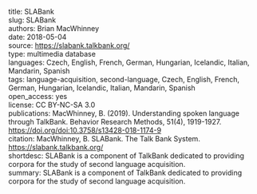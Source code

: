 title: SLABank  
slug: SLABank  
authors: Brian MacWhinney  
date: 2018-05-04  
source: https://slabank.talkbank.org/  
type: multimedia database    
languages: Czech, English, French, German, Hungarian, Icelandic, Italian, Mandarin, Spanish  
tags: language-acquisition, second-language, Czech, English, French, German, Hungarian, Icelandic, Italian, Mandarin, Spanish  
open_access: yes  
license: CC BY-NC-SA 3.0  
publications: MacWhinney, B. (2019). Understanding spoken language through TalkBank. Behavior Research Methods, 51(4), 1919-1927. https://doi.org/doi:10.3758/s13428-018-1174-9  
citation: MacWhinney, B. SLABank. The Talk Bank System. https://slabank.talkbank.org/  
shortdesc: SLABank is a component of TalkBank dedicated to providing corpora for the study of second language acquisition.  
summary: SLABank is a component of TalkBank dedicated to providing corpora for the study of second language acquisition.  
